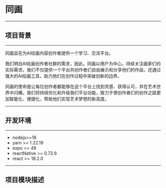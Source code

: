 <h1>同画</h1>
<hr/>
<h2>项目背景</h2>
<hr/>
<div>同画旨在为AI绘画内容创作者提供一个学习、交流平台。

我们明白AI绘画创作者社群的需求，因此，同画以用户为中心，持续关注画家们的实际需求。我们不仅提供一个平台共创作者们自由展示和分享他们的作品，还通过强大的AI绘画工具，助力他们在创作过程中突破创新的边界。

同画的使命是让每位创作者都能够在这个平台上找到灵感、获得认可，并在艺术世界中闪耀。我们将持续优化和升级我们平台功能，致力于使创作者们的创作之路更加智能化、便捷化，帮助他们实现艺术梦想的新高度。
</div>
<hr/>

<h2>开发环境</h2>
<hr/>
<ul>
    <li>nodejs>=18</li>
    <li>yarn >= 1.22.19</li>
    <li>expo >= 49</li>
    <li>reactNative >= 0.72.6</li>
    <li>react >= 18.2.0</li>
</ul>
<hr/>
<h2>项目模块描述</h2>
<div>
    
</div>


